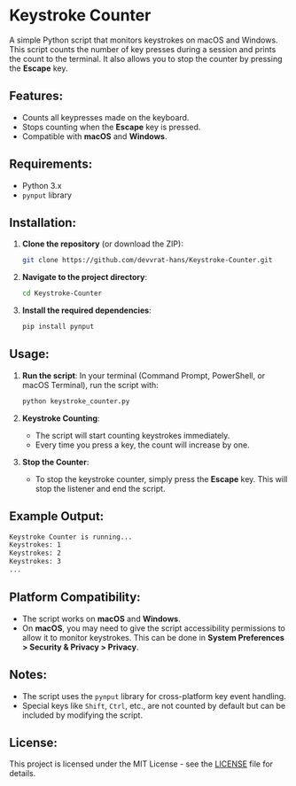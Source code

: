 # Keystroke Counter

A simple Python script that monitors keystrokes on macOS and Windows. This script counts the number of key presses during a session and prints the count to the terminal. It also allows you to stop the counter by pressing the **Escape** key.

## Features:
- Counts all keypresses made on the keyboard.
- Stops counting when the **Escape** key is pressed.
- Compatible with **macOS** and **Windows**.

## Requirements:
- Python 3.x
- `pynput` library

## Installation:

1. **Clone the repository** (or download the ZIP):
    ```bash
    git clone https://github.com/devvrat-hans/Keystroke-Counter.git
    ```

2. **Navigate to the project directory**:
    ```bash
    cd Keystroke-Counter
    ```

3. **Install the required dependencies**:
    ```bash
    pip install pynput
    ```

## Usage:

1. **Run the script**:
    In your terminal (Command Prompt, PowerShell, or macOS Terminal), run the script with:
    ```bash
    python keystroke_counter.py
    ```

2. **Keystroke Counting**:
    - The script will start counting keystrokes immediately.
    - Every time you press a key, the count will increase by one.

3. **Stop the Counter**:
    - To stop the keystroke counter, simply press the **Escape** key. This will stop the listener and end the script.

## Example Output:
```bash
Keystroke Counter is running...
Keystrokes: 1
Keystrokes: 2
Keystrokes: 3
...
```
## Platform Compatibility:
- The script works on **macOS** and **Windows**.
- On **macOS**, you may need to give the script accessibility permissions to allow it to monitor keystrokes. This can be done in **System Preferences > Security & Privacy > Privacy**.

## Notes:
- The script uses the `pynput` library for cross-platform key event handling.
- Special keys like `Shift`, `Ctrl`, etc., are not counted by default but can be included by modifying the script.

## License:
This project is licensed under the MIT License - see the [LICENSE](LICENSE) file for details.
